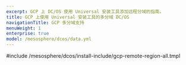 ```yaml
---
excerpt: GCP 上 DC/OS 使用 Universal 安装工具添加远程分域的指南。
title: GCP 上使用 Universal 安装工具的多分域 DC/OS
navigationTitle: GCP 多分域支持
menuWeight: 1
enterprise: true
model: /mesosphere/dcos/data.yml
---
```


#include /mesosphere/dcos/install-include/gcp-remote-region-all.tmpl
